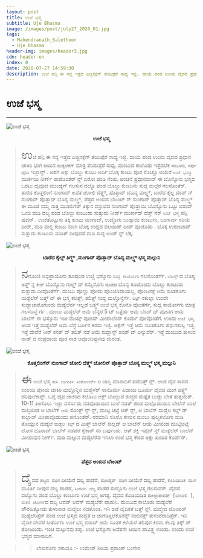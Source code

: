 ```yaml
---
layout: post
title: ಉಜೆ ಭಸ್ಮ
subtitle: Uje Bhasma
image: /images/post/july27_2020_01.jpg
tags:
  - Mahendranath_Salethoor
  - Uje_bhasma
header-img: images/header3.jpg
cdn: header-on
index: 0
date: 2020-07-27 14:59:30
description: ಉಜೆ ಪನ್ಪಿ ಈ ಸವ್ದ ಇತ್ತೆದ ಎಚ್ಚಿನಕ್ಲೆಗ್ ತೆರಿದಿಪ್ಪೆರೆ ಸಾಧ್ಯ ಇಜ್ಜಿ. ದಾಯೆ ಪಂಡ ಉಂದು ದೈವದ ಪ್ರಧಾನ ಚಾಕಿರಿ ಭಾಗ ಆಯಿನ ಮಡ್ಯೆಲೆರೆಗ್ ಮಾತ್ರ ತೆರಿದುಪ್ಪೆರೆ ಸಾಧ್ಯ.
---
```


# ಉಜೆ ಭಸ್ಮ
***

![ಉಜೆ ಭಸ್ಮ](/images/post/july27_2020_01.jpg "ಉಜೆ ಭಸ್ಮ")
**<center>ಉಜೆ ಭಸ್ಮ</center>**

> <span style='font-size: xx-large;'>ಉ</span>ಜೆ ಪನ್ಪಿ ಈ ಸವ್ದ ಇತ್ತೆದ ಎಚ್ಚಿನಕ್ಲೆಗ್ ತೆರಿದಿಪ್ಪೆರೆ ಸಾಧ್ಯ ಇಜ್ಜಿ. ದಾಯೆ ಪಂಡ ಉಂದು ದೈವದ ಪ್ರಧಾನ ಚಾಕಿರಿ ಭಾಗ ಆಯಿನ `ಮಡ್ಯೆಲೆರೆಗ್` ಮಾತ್ರ ತೆರಿದುಪ್ಪೆರೆ ಸಾಧ್ಯ. ದುಂಬುದ ಕಾಲೊಡು ಇತ್ತೆದಲೆಕ `ಸಾಬೂನು`, `ಸರ್ಪು ಪೊಡಿ` ಇಜ್ಜಾನ್ಡ್ . ಅಪಗ ಅಕ್ಲು ಬೊಲ್ದು ಕುಂಟು ಅರ್ದಿ ಬೊಕ್ಕ ಕುಂಟು ಪೂರ ಸೊಚ್ಚೊ ಆಯೆರೆ `ಉಜೆ ಭಸ್ಮೊ` ಮುರ್ಕಯಿ  ನೀರ್ಗ್ ಪಾಡೊಂತೆರ್ ನ್ದ್ ಏರೋ ಪಂಡಿ ನೆಂಪು. ಅಂಚನೆ ಪ್ರಧಾನವಾದ್ ಈ ಬೊನ್ಯೊನು ಭಸ್ಮದ ಒರಟು ದೈವೊದ ಮುಂಡ್ಯೆಗ್ ಗಲಸುನ ದಲ್ಯೊ ಪಂಡ ಬೊಲ್ದು ಕುಂಟುನು ಸುದ್ದ ಮಲ್ಪೆರೆ ಗಲಸೊಂತೆರ್. ತಾರೆದ ಕೊತ್ತಲಿಂಗೆ ನುಂಗಾದ್ ಅವೆತ ಚೋಲಿ ದೆತ್ತ್ದ್, ಪೊತ್ತಾದ್ ಬೊನ್ಯ ಮಲ್ತ್ದ್, ಬಾರೆದ ಕೈಲ್ಡ ದಂಡ್ ನ್ ನುಂಗಾದ್ ಪೊತ್ತಾದ್ ಬೊನ್ಯ ಮಲ್ತ್ದ್, ಪೆತ್ತದ ಅಂಬಿದ ಬೆಜಂಟ್ ನ್ ನುಂಗಾದ್ ಪೊತ್ತಾದ್ ಬೊನ್ಯ ಮಲ್ತ್ದ್ ಈ ಮೂಜಿ ನಮ್ಮ ಸುತ್ತ ಮುತಲಿಗೆಡ್ ತಿಕ್ಕುನ ವಸ್ತುಲೆದ ನುಂಗಾದ್ ಪೊತ್ತಾಯಿ ಬೊನ್ಯೊನು ಒಟ್ಟು ಬಿರಾದ್ ಒಂಜಿ ಮಡಿ ದಲ್ಯ ಪಂಡ ಬೊಲ್ದು ಕುಂಟುಡು ಸುತ್ತುದು ನೀರ್ಡ್ ಮುರ್ಕಾದ್ ದೆತ್ತ್ ನೆಕ್ `ಉಜೆ ಭಸ್ಮ` ಪನ್ಪಿ ಪುದರ್ . ಉಜೆತೊಟ್ಟುಗು ತಿಕ್ಕಿ ಕುಂಟು ನುಂಗಾದ್, ಉದ್ದೊಗು ಬುಡ್ಪಾಯಿ ಕುಂಟುಗು, ಬಂಗಾರ್ದ ಸರಿಯೆ ದೀದ್, ಮಡಿ ಮಲ್ತಿ ಕುಂಟು ನುಂಗಿ ಬೊಕ್ಕ ಉದ್ದದ ಪಲಯಿಡ್ ದೀದ್ ಪೂಜೊಡು . ಬೊಕ್ಕ ಉರುಂಟಾದ್ ಸುತ್ತುದು ಕುಂಟುನು ಮಡಿತ್ ದೀಪುನಡೆ ಮಡಿ ಸುದ್ದ ಆಂಡ್ ನ್ದ್ ಲೆಕ್ಕ.

![ಉಜೆ ಭಸ್ಮ](/images/post/july27_2020_02.jpg "ಬಾರೆದ ಕೈಲ್ನ್ ತಿಗ್ತ್ದ್ ,ನುಂಗಾದ್ ಪೊತ್ತಾದ್ ಬೊನ್ಯ ಮಲ್ತ್ದ್ ಭಸ್ಮ ಮಲ್ಪುನಿ")
**<center>ಬಾರೆದ ಕೈಲ್ನ್ ತಿಗ್ತ್ದ್ ,ನುಂಗಾದ್ ಪೊತ್ತಾದ್ ಬೊನ್ಯ ಮಲ್ತ್ದ್ ಭಸ್ಮ ಮಲ್ಪುನಿ</center>**

> <span style='font-size: xx-large;'>ನ</span>ನೊಂಜಿ ಅಭಿಪ್ರಾಯೊನು ತೂಪುಂಡ ಉಜ್ಜಿ ಭಸ್ಮೊನು `ಸುದ್ದ ಕಾರ್ಯೊಗು` ಗಲಸೊಂತೆರ್ಗೆ. `ಬೆಜನ್ಟ್` ದ ಬೊನ್ಯ ಅತ್ತ್ ನ್ಡ  `ಕೇವ್` ಬೊನ್ಯೊನು ಗಾಲ್ತ್ ದ್ ಕಮ್ಮೆನೊಗು `ದೂಪದ` ಬೊನ್ಯ ಕೂಟೊಂದು ಬೊಲ್ದು ಕುಂಟುಡು ಸುತ್ತುದು ದೀವೊಂತೆರ್ಗೆ. ದುಂಬು ಪೊಣ್ಣು ಪೋದು ಪೊಂಜೊವಾಯಲ್ದ, ಪೊಂಜನಕ್ಲೆ ಆಮೆ ಸೂತಕೊಗು ಮಡ್ಡೆಲೆರ್ ಬತ್ತ್ ದ್ ಈ ಭಸ್ಮ ಕಲತ್ದ್, ತಲಿತ್ದ್ ಸುದ್ದ ಮಲ್ತೊನ್ತೆರ್ಗೆ. `ಬಟ್ರ್` ನಕುಲ್ಲಾ ಉಂದೇ ಸುದ್ದಾಚಾರೊಗುಂದು ಮಡ್ಯೆಲೆರ್ನ ಇಲ್ಲಡೆ ಬತ್ತ್ದ್ ಉಜೆ ಭಸ್ಮ ಕೊನೊ ವೊಂತೆರ್ಗೆ, ಸುದ್ದ ಕಾರ್ಯೋಗು ಮಾತ್ರ ಗಲಸೊನ್ತೆ ರ್ಗೆ . ದುಂಬು ಮಡ್ಯೆಲೆರ್ ಆಮೆ ಬೆನ್ಯೆರೆ 5 ಟ್ ಬತ್ತೆರ್ಡ ಆಮೆ ಬೆಂದ್ ದ್ ಪೋನಗ ಆಯೆ ಬಾಲೆಗ್ ಈ ಭಸ್ಮೊನು ಇಡೀ ಮೆಯ್ಕ್ ಪೂಜಿದ್ ಮೀಪಾಲೆಂದ್ ಕೊರ್ದು ಪೋವೊಂತೆಗೆ. ಉಂದು `ಉಜೆ ಭಸ್ಮ`. ಆಂಡ ಇತ್ತೆ ಮಡ್ಯೆಲೆರ್ ಆಮೆ ಬೆನ್ರೆ ಬರ್ಪಿನ ಕಿರಮ ಇಜ್ಜಿ. ಅಕ್ಲೆಗ್ ಇತ್ತೆ ಆಮೆ ಸೂತಕೊಗು ಪನ್ಪುನಕುಲ್ಲ ಇಜ್ಜಿ. ಇತ್ತೆ ದೇವೆರೆ ನೀರ್ ಕನತ್ ದ್ ತಲಿತ್ ನಡೆ ಆಮೆ ಸುದ್ದಾನ್ಡ್ ಪಂಡ್ ದ್ ಎನ್ಯುವೆರ್. ಇತ್ತೆ ದುಂಬುದ ತುಳುವ ನಾಡ್ ದ ಸಂಪ್ರದಾಯ ಪೂರ ನಾಶ ಆವೊಂದಿಪ್ಪುನವು ದುರಂತ.

![ಉಜೆ ಭಸ್ಮ](/images/post/july27_2020_03.jpg "ಕೊತ್ತಲಿಂಗೆನ್ ನುಂಗಾದ್ ಚೋಲಿ ದೆತ್ತ್ದ್ ಚೋಲಿನ್ ಪೊತ್ತಾದ್ ಬೊನ್ಯ ಮಲ್ತ್ದ್ ಭಸ್ಮ ಮಲ್ಪುನಿ")
**<center>ಕೊತ್ತಲಿಂಗೆನ್ ನುಂಗಾದ್ ಚೋಲಿ ದೆತ್ತ್ದ್ ಚೋಲಿನ್ ಪೊತ್ತಾದ್ ಬೊನ್ಯ ಮಲ್ತ್ದ್ ಭಸ್ಮ ಮಲ್ಪುನಿ</center>**

> <span style='font-size: xx-large;'>ಈ</span> ಉಜೆ ಭಸ್ಮ `ಕಾಸಿ ಬಾಗೀರ್ತಿ ಸೀರ್ತೋರ್ದ್` ಲ ಜಾಸ್ತಿ ಮಾನಾದಿಗೆ ಪಡೆದಿತ್ತ್ ನ್ಡ್. ಆಂಡ ದೈವ ಸಾನದ ಉಲಯಿ ಪೋದು ಚಾಕಿರಿ ಮಲ್ತೊನ್ತಿನ ಮಡ್ಯೆಳೆರ್ ಸಾನೊರ್ದು ಪಿದಾಯಿ ಬೂರ್ದು ದೈವದ ಮುಗ ಪತ್ತ್ದ್ ದರಿಪುಲೆಕಾನ್ಡ್. ಒವ್ವೆ ದೈವ ಚಾಕಿರಿದ ಕಲೊಟು ಅಕ್ಲ್ ಬೊಲ್ದುದ ಶುದ್ಧದ ದುತ್ತೈತ ಬುಡ್ದು ಬೇತೆ ತುತ್ತಯೆರ್. 10-11 ತಿಂಗೊಲು ಇಜ್ಜಾ ವರ್ಸೊಡು ನಡಪೊಡಾಯಿನ ಬಾಲೆ ನಡತ್ ಜಿಂಡ ಮಲ್ಪೊಡಾಯಿನ ಬೇಲೆನ್ ಬಾಲೆ ಮಲ್ತಿಜಿಂಡ ಆ ಬಾಲೆಗ್ `ಆಮೆ` ಸೊಂಕ್ದ್ ನ್ಡ್ ನ್ದ್, ಮುಟ್ಟಿ ಚಟ್ಟೆ ಆತ್ ನ್ಡ್, ಆ ಬಾಲೆನ್ ಮಡ್ಡೆಲ ಕಲ್ಲ್ ಡ್ ಕುಲ್ಲಾದ್  ಮೀಪಾವೊಡುಂದು ಪನೊಂತೆರ್. ನರಮಾನಿ ಸೊರೊ ಕೇನುನ ದುಂಬು ಪುಲ್ಯಕಲೊಗು ಮಡಿ ತೊಯ್ಪುನ ಮಡ್ಯೆಲೆ `ಮಡ್ಯೆಲ ಕಲ್ಲ್` ದ ಮಿತ್ತ್ ಬಾಲೆನ್ ಕುಲ್ಲದ್ ಆ ಬಾಲೆನ್ ಆಯೆ ಮೀಪಂಡ ಮುಟ್ಟಿಚಟ್ಟೆ ದೋಸ ದೂರಾದ್ ಬಾಲೆಗ್ ನಡಪೆರೆ ಕೈಕಾರ್ ಸರಿ ಬರ್ಪುಂಡು. ಆತ್ ಶಕ್ತಿ ಇಪ್ಪೆದ್ ನ್ಡ್ ಮಡ್ಯೆಲೆರ್ ಬಾಲೆನ್ ಮೀಪಾವುನ ನೀರ್ಗ್. ಮಡಿ ಮಲ್ಪುನ ಮಡ್ಯೆಲೆರೆಡ ಇನಿಲಾ ಉಜೆ ಭಸ್ಮ ಕೇಂಡ ಅಕ್ಲು ಖಂಡಿತ ಕೊರ್ಪೆರ್.

![ಉಜೆ ಭಸ್ಮ](/images/post/july27_2020_04.jpg "ಪೆತ್ತದ ಅಂಬಿದ ಬೆಜಂಟ್")
**<center>ಪೆತ್ತದ ಅಂಬಿದ ಬೆಜಂಟ್</center>**

> <span style='font-size: xx-large;'>ದೈ</span>ವದ  `ಪಟ್ಟದ ಮುಗ` ದೀಯೆರೆ ದಲ್ಯ ಪಾಡೆರೆ, `ಮುಂಡ್ಯೆಡ್ ಮುಗ` ದೀಯೆರೆ ದಲ್ಯ ಪಾಡೆರೆ, `ಕೊಡಿಯಡಿತ ಮುಗ` ಮೂರ್ತಿ ದೀಪುನ ದಲ್ಯ ಪಾಡೆರೆ, `ಸಿಂಗದನ ದಲ್ಯ` ಪಾಡೆರೆ ಸುದ್ದೊಗು ಉಜೆ ಭಸ್ಮ ಗಲಸುವೆರ್. ದೈವದ ದಲ್ಯೊಗು ಪಂಡ ಬೊಲ್ದು ಕುಂಟುಗು ಉಜೆ ಭಸ್ಮ ಅಗತ್ಯ. ದೈವದ ಕೊಡಿಯಡಿತ `ಮೇಲ್ಕಾಪಾವಡ್ [ಬಾಲುಲಿ ]`, `ಮಕರ ಚೋರ್ನ`ದ ದಲ್ಯ ಆವಡ್ ಅವೆನ್ ಮಡ್ಯೆಲೆರೇ ಪಾಡುನಿ. ದುಂಬುದ ಕಾಲೊಡು ಮಡ್ಯೆಲೆರೆ ಪೌರಹಿತ್ಯೋಡು ತುಳುನಾಡ ಮದ್ಮೆಲು ನಡತೊಂತ. ಇನಿ ಅಡೆ ವೈದಿಕತೆ ಬತ್ತ್ ನ್ಡ್. ಮದ್ಮೇದ ದೊಂಪಡ್ ಮಡ್ಯೆಲೆರಿತ್ತೆರ್ ಪಂಡ ಉಜೆ ಭಸ್ಮದ ಸುದ್ಧತೆ ಆ ಜಾಗೆಡಿತ್ತಿಲೆಕೊನೆನ್ದ್ ನಂಬಿನಕ್ಲ್ ತುಳುವೆರಾದಿತ್ತೆರ್. ಇನಿ ವೈದಿಕ ದೇವೆರೆ ಸೀರ್ತೊಗು ಉಜೆ ಭಸ್ಮ ಬಿರಾದ್ ಆಮೆ ಸೂತಕ ಕಳೆಯೆರೆ ತಲಿಪುನ ಕಿರಮ ಕೆಲವು ತಿಕ್ಕ್ ಡ್ ತೋಜುಂಡು. ಇಂಚ ಮಲ್ಪುನವು ತಪ್ಪು. ಉಜೆ ಭಸ್ಮೊಗು ಅವೆತನೇ ಆಯಿನ ಪಾವಿತ್ರ್ಯ ಉಂಡು. ಉಂದು ಉಜೆ ಭಸ್ಮದ ಮಾನಾದಿಗೆ.

>> ಲೇಖನೊಗು ಸಕಾಯೊ :-
>> ಉಮೇಶ್ ಶಿರಿಯ
>> ಪ್ರಶಾಂತ್ ಬಂಗೇರ 